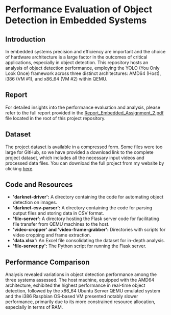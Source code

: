 # Performance Evaluation of Object Detection in Embedded Systems

## Introduction

In embedded systems precision and efficiency are important and the choice of hardware architecture is a large factor in the outcomes of critical applications, especially in object detection. This repository hosts an analysis of object detection performance, employing the YOLO (You Only Look Once) framework across three distinct architectures: AMD64 (Host), i386 (VM #1), and x86_64 (VM #2) within QEMU.

## Report

For detailed insights into the performance evaluation and analysis, please refer to the full report provided in the [Report_Embedded_Assignment_2.pdf](Report_Embedded_Assignment_2.pdf) file located in the root of this project repository.

## Dataset

The project dataset is available in a compressed form. Some files were too large for GitHub, so we have provided a download link to the complete project dataset, which includes all the necessary input videos and processed data files. You can download the full project from my website by clicking [here](http://aldenocain.com/QEMU-ObstacleDetection-PerformanceEvaluation/full-project.zip).

## Code and Resources

- **'darknet-driver':** A directory containing the code for automating object detection on images.
- **'darknet-csv-parser':** A directory containing the code for parsing output files and storing data in CSV format.
- **'file-server':** A directory hosting the Flask server code for facilitating file transfer from QEMU machines to the host.
- **'video-cropper' and 'video-frame-grabber':** Directories with scripts for video cropping and frame extraction.
- **'data.xlsx':** An Excel file consolidating the dataset for in-depth analysis.
- **'file-server.py':** The Python script for running the Flask server.

## Performance Comparison

Analysis revealed variations in object detection performance among the three systems assessed. The host machine, equipped with the AMD64 architecture, exhibited the highest performance in real-time object detection, followed by the x86_64 Ubuntu Server QEMU emulated system and the i386 Raspbian OS-based VM presented notably slower performance, primarily due to its more constrained resource allocation, especially in terms of RAM.
